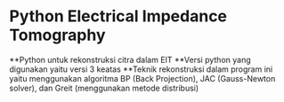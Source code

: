 # Python Electrical Impedance Tomography
**Python untuk rekonstruksi citra dalam EIT
**Versi python yang digunakan yaitu versi 3 keatas
**Teknik rekonstruksi dalam program ini yaitu menggunakan algoritma BP (Back Projection), JAC (Gauss-Newton solver), dan Greit (menggunakan metode distribusi)
